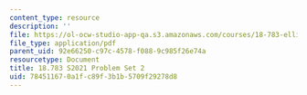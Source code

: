 ```yaml
---
content_type: resource
description: ''
file: https://ol-ocw-studio-app-qa.s3.amazonaws.com/courses/18-783-elliptic-curves-spring-2021/784511670a1fc89f3b1b5709f29278d8_MIT18_783S21_PS2.pdf
file_type: application/pdf
parent_uid: 92e66250-c97c-4578-f088-9c985f26e74a
resourcetype: Document
title: 18.783 S2021 Problem Set 2
uid: 78451167-0a1f-c89f-3b1b-5709f29278d8
---
```

